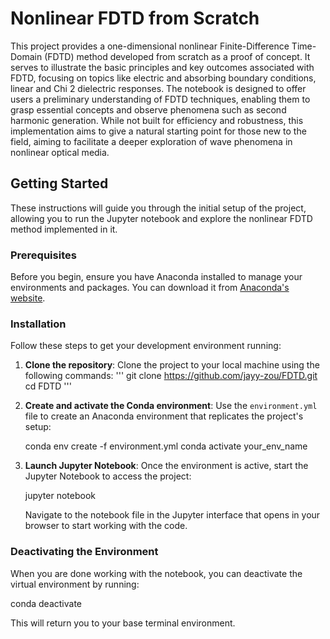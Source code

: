 # Nonlinear FDTD from Scratch

This project provides a one-dimensional nonlinear Finite-Difference Time-Domain (FDTD) method developed from scratch as a proof of concept. It serves to illustrate the basic principles and key outcomes associated with FDTD, focusing on topics like electric and absorbing boundary conditions, linear and Chi 2 dielectric responses. The notebook is designed to offer users a preliminary understanding of FDTD techniques, enabling them to grasp essential concepts and observe phenomena such as second harmonic generation. While not built for efficiency and robustness, this implementation aims to give a natural starting point for those new to the field, aiming to facilitate a deeper exploration of wave phenomena in nonlinear optical media.

## Getting Started

These instructions will guide you through the initial setup of the project, allowing you to run the Jupyter notebook and explore the nonlinear FDTD method implemented in it.

### Prerequisites

Before you begin, ensure you have Anaconda installed to manage your environments and packages. You can download it from [Anaconda's website](https://www.anaconda.com/products/distribution).

### Installation

Follow these steps to get your development environment running:

1. **Clone the repository**:
   Clone the project to your local machine using the following commands:
   '''
   git clone https://github.com/jayy-zou/FDTD.git
   cd FDTD
   '''

2. **Create and activate the Conda environment**:
   Use the `environment.yml` file to create an Anaconda environment that replicates the project's setup:

   conda env create -f environment.yml
   conda activate your_env_name

3. **Launch Jupyter Notebook**:
   Once the environment is active, start the Jupyter Notebook to access the project:

   jupyter notebook

   Navigate to the notebook file in the Jupyter interface that opens in your browser to start working with the code.

### Deactivating the Environment

When you are done working with the notebook, you can deactivate the virtual environment by running:

   conda deactivate

This will return you to your base terminal environment.
